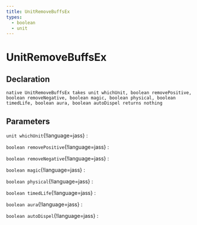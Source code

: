 ```yaml
---
title: UnitRemoveBuffsEx
types:
  - boolean
  - unit
---
```


# UnitRemoveBuffsEx

## Declaration

```jass
native UnitRemoveBuffsEx takes unit whichUnit, boolean removePositive, boolean removeNegative, boolean magic, boolean physical, boolean timedLife, boolean aura, boolean autoDispel returns nothing
```

## Parameters
`unit whichUnit`{!language=jass}
: 

`boolean removePositive`{!language=jass}
: 

`boolean removeNegative`{!language=jass}
: 

`boolean magic`{!language=jass}
: 

`boolean physical`{!language=jass}
: 

`boolean timedLife`{!language=jass}
: 

`boolean aura`{!language=jass}
: 

`boolean autoDispel`{!language=jass}
: 
